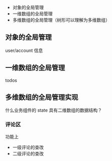 - 对象的全局管理
- 一维数组的全局管理
- 多维数组的全局管理（树形可以理解为多维数组）

## 对象的全局管理

user/account 信息

## 一维数组的全局管理

todos

## 多维数组的全局管理实现

什么业务组件的 state 具有二维数组的数据结构？

### 评论区

功能上

- 一级评论的查改
- 二级评论的查改
